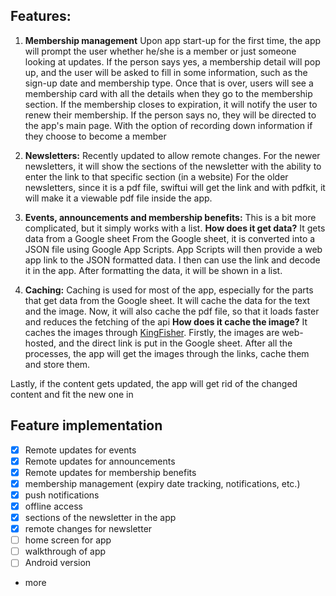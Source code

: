 ## Features:
1. **Membership management**
Upon app start-up for the first time, the app will prompt the user whether he/she is a member or just someone looking at updates.
If the person says yes, a membership detail will pop up, and the user will be asked to fill in some information, such as the sign-up date and membership type.
Once that is over, users will see a membership card with all the details when they go to the membership section. If the membership closes to expiration, it will notify the user to renew their membership.
If the person says no, they will be directed to the app's main page. With the option of recording down information if they choose to become a member

2. **Newsletters:** 
Recently updated to allow remote changes.
For the newer newsletters, it will show the sections of the newsletter with the ability to enter the link to that specific section (in a website)
For the older newsletters, since it is a pdf file, swiftui will get the link and with pdfkit, it will make it a viewable pdf file inside the app.
4. **Events, announcements and membership benefits:**
This is a bit more complicated, but it simply works with a list. 
**How does it get data?** 
It gets data from a Google sheet
From the Google sheet, it is converted into a JSON file using Google App Scripts. App Scripts will then provide a web app link to the JSON formatted data.
I then can use the link and decode it in the app. After formatting the data, it will be shown in a list.
5. **Caching:**
Caching is used for most of the app, especially for the parts that get data from the Google sheet.
It will cache the data for the text and the image.
Now, it will also cache the pdf file, so that it loads faster and reduces the fetching of the api
**How does it cache the image?** 
It caches the images through [KingFisher](https://github.com/onevcat/Kingfisher). Firstly, the images are web-hosted, and the direct link is put in the Google sheet. After all the processes, the app will get the images through the links, cache them and store them.

Lastly, if the content gets updated, the app will get rid of the changed content and fit the new one in

## Feature implementation
- [x] Remote updates for events
- [x] Remote updates for announcements
- [x] Remote updates for membership benefits
- [x] membership management (expiry date tracking, notifications, etc.)
- [x] push notifications
- [x] offline access
- [x] sections of the newsletter in the app
- [x] remote changes for newsletter
- [ ] home screen for app
- [ ] walkthrough of app
- [ ] Android version
+ more
